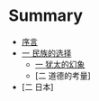 # Summary

* [序言](README.md)
* [一  民族的选择](section1/README.md)
	* [一 犹太的幻象](section1/part1_jew.md)
	* [二 道德的考量]
* [二  日本]


